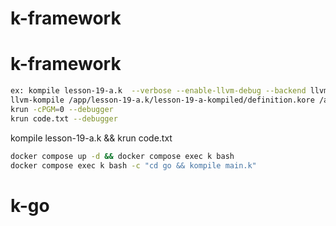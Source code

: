 # k-framework
# k-framework

``` sh
ex: kompile lesson-19-a.k  --verbose --enable-llvm-debug --backend llvm
llvm-kompile /app/lesson-19-a.k/lesson-19-a-kompiled/definition.kore /app/lesson-19-a.k/lesson-19-a-kompiled/dt main -g -O1 -o /app/lesson-19-a.k/lesson-19-a-kompiled/interpreter -- -g
krun -cPGM=0 --debugger
krun code.txt --debugger
```

kompile lesson-19-a.k  && krun code.txt 


``` sh
docker compose up -d && docker compose exec k bash
docker compose exec k bash -c "cd go && kompile main.k"
```


# k-go

